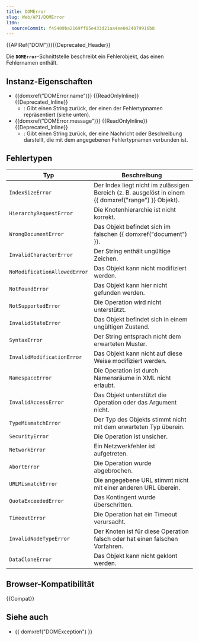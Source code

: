```yaml
---
title: DOMError
slug: Web/API/DOMError
l10n:
  sourceCommit: f45409ba2169ff05e433d21aa4ee0424079916b8
---
```


{{APIRef("DOM")}}{{Deprecated_Header}}

Die **`DOMError`**-Schnittstelle beschreibt ein Fehlerobjekt, das einen Fehlernamen enthält.

## Instanz-Eigenschaften

- {{domxref("DOMError.name")}} {{ReadOnlyInline}} {{Deprecated_Inline}}
  - : Gibt einen String zurück, der einen der Fehlertypnamen repräsentiert (siehe unten).
- {{domxref("DOMError.message")}} {{ReadOnlyInline}} {{Deprecated_Inline}}
  - : Gibt einen String zurück, der eine Nachricht oder Beschreibung darstellt, die mit dem angegebenen Fehlertypnamen verbunden ist.

## Fehlertypen

| Typ                           | Beschreibung                                                                              |
| ----------------------------- | ----------------------------------------------------------------------------------------- |
| `IndexSizeError`              | Der Index liegt nicht im zulässigen Bereich (z. B. ausgelöst in einem {{ domxref("range") }} Objekt). |
| `HierarchyRequestError`       | Die Knotenhierarchie ist nicht korrekt.                                                   |
| `WrongDocumentError`          | Das Objekt befindet sich im falschen {{ domxref("document") }}.                           |
| `InvalidCharacterError`       | Der String enthält ungültige Zeichen.                                                     |
| `NoModificationAllowedError`  | Das Objekt kann nicht modifiziert werden.                                                  |
| `NotFoundError`               | Das Objekt kann hier nicht gefunden werden.                                               |
| `NotSupportedError`           | Die Operation wird nicht unterstützt.                                                     |
| `InvalidStateError`           | Das Objekt befindet sich in einem ungültigen Zustand.                                     |
| `SyntaxError`                 | Der String entsprach nicht dem erwarteten Muster.                                         |
| `InvalidModificationError`    | Das Objekt kann nicht auf diese Weise modifiziert werden.                                 |
| `NamespaceError`              | Die Operation ist durch Namensräume in XML nicht erlaubt.                                 |
| `InvalidAccessError`          | Das Objekt unterstützt die Operation oder das Argument nicht.                             |
| `TypeMismatchError`           | Der Typ des Objekts stimmt nicht mit dem erwarteten Typ überein.                          |
| `SecurityError`               | Die Operation ist unsicher.                                                               |
| `NetworkError`                | Ein Netzwerkfehler ist aufgetreten.                                                        |
| `AbortError`                  | Die Operation wurde abgebrochen.                                                          |
| `URLMismatchError`            | Die angegebene URL stimmt nicht mit einer anderen URL überein.                            |
| `QuotaExceededError`          | Das Kontingent wurde überschritten.                                                       |
| `TimeoutError`                | Die Operation hat ein Timeout verursacht.                                                 |
| `InvalidNodeTypeError`        | Der Knoten ist für diese Operation falsch oder hat einen falschen Vorfahren.             |
| `DataCloneError`              | Das Objekt kann nicht geklont werden.                                                     |

## Browser-Kompatibilität

{{Compat}}

## Siehe auch

- {{ domxref("DOMException") }}
